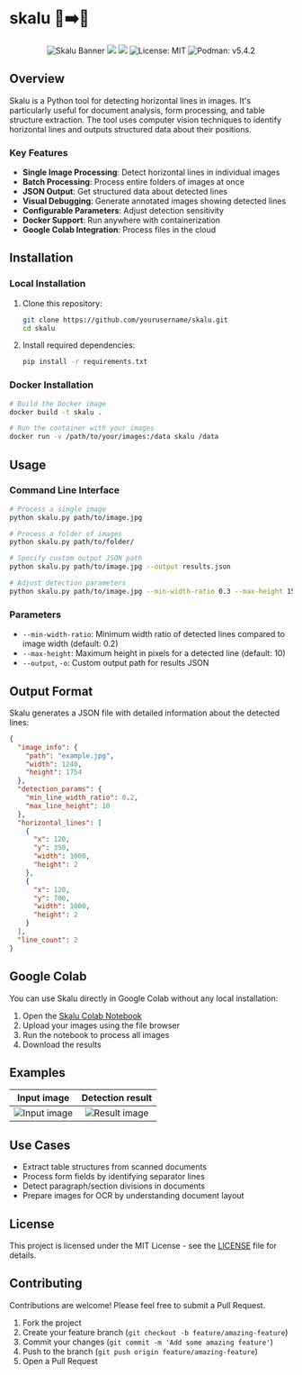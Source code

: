 # skalu 🎵➡️🎤

<div align="center">
  <img src="https://via.placeholder.com/600x200/2B3D4F/FFFFFF?text=Skalu+Line+Detection" alt="Skalu Banner">
  <img src="https://wakatime.com/badge/user/a0b906ce-b8e7-4463-8bce-383238df6d4b/project/34209350-45ec-493e-bf98-27ecff0b4caa.svg" />
  <a href="https://colab.research.google.com/github/ragaeeb/skalu/blob/main/skalu.ipynb" target="_blank"><img src="https://colab.research.google.com/assets/colab-badge.svg" /></a>
  <img src="https://img.shields.io/badge/license-MIT-blue.svg" alt="License: MIT" />
  <img src="https://img.shields.io/badge/podman-v5.4.2-purple.svg" alt="Podman: v5.4.2" />
</div>

## Overview

Skalu is a Python tool for detecting horizontal lines in images. It's particularly useful for document analysis, form processing, and table structure extraction. The tool uses computer vision techniques to identify horizontal lines and outputs structured data about their positions.

### Key Features

- **Single Image Processing**: Detect horizontal lines in individual images
- **Batch Processing**: Process entire folders of images at once
- **JSON Output**: Get structured data about detected lines
- **Visual Debugging**: Generate annotated images showing detected lines
- **Configurable Parameters**: Adjust detection sensitivity
- **Docker Support**: Run anywhere with containerization
- **Google Colab Integration**: Process files in the cloud

## Installation

### Local Installation

1. Clone this repository:
   ```bash
   git clone https://github.com/yourusername/skalu.git
   cd skalu
   ```

2. Install required dependencies:
   ```bash
   pip install -r requirements.txt
   ```

### Docker Installation

```bash
# Build the Docker image
docker build -t skalu .

# Run the container with your images
docker run -v /path/to/your/images:/data skalu /data
```

## Usage

### Command Line Interface

```bash
# Process a single image
python skalu.py path/to/image.jpg

# Process a folder of images
python skalu.py path/to/folder/

# Specify custom output JSON path
python skalu.py path/to/image.jpg --output results.json

# Adjust detection parameters
python skalu.py path/to/image.jpg --min-width-ratio 0.3 --max-height 15
```

### Parameters

- `--min-width-ratio`: Minimum width ratio of detected lines compared to image width (default: 0.2)
- `--max-height`: Maximum height in pixels for a detected line (default: 10)
- `--output`, `-o`: Custom output path for results JSON

## Output Format

Skalu generates a JSON file with detailed information about the detected lines:

```json
{
  "image_info": {
    "path": "example.jpg",
    "width": 1240,
    "height": 1754
  },
  "detection_params": {
    "min_line_width_ratio": 0.2,
    "max_line_height": 10
  },
  "horizontal_lines": [
    {
      "x": 120,
      "y": 350,
      "width": 1000,
      "height": 2
    },
    {
      "x": 120,
      "y": 700,
      "width": 1000,
      "height": 2
    }
  ],
  "line_count": 2
}
```

## Google Colab

You can use Skalu directly in Google Colab without any local installation:

1. Open the [Skalu Colab Notebook](https://colab.research.google.com/github/yourusername/skalu/blob/main/skalu.ipynb)
2. Upload your images using the file browser
3. Run the notebook to process all images
4. Download the results

## Examples

Input image | Detection result
:-------------------------:|:-------------------------:
![Input image](https://via.placeholder.com/300x200/F5F5F5/CCCCCC?text=Input+Form) | ![Result image](https://via.placeholder.com/300x200/F5F5F5/CCCCCC?text=Detected+Lines)

## Use Cases

- Extract table structures from scanned documents
- Process form fields by identifying separator lines
- Detect paragraph/section divisions in documents
- Prepare images for OCR by understanding document layout

## License

This project is licensed under the MIT License - see the [LICENSE](LICENSE) file for details.

## Contributing

Contributions are welcome! Please feel free to submit a Pull Request.

1. Fork the project
2. Create your feature branch (`git checkout -b feature/amazing-feature`)
3. Commit your changes (`git commit -m 'Add some amazing feature'`)
4. Push to the branch (`git push origin feature/amazing-feature`)
5. Open a Pull Request
